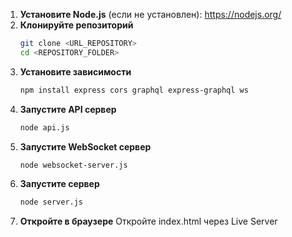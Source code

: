1. **Установите Node.js** (если не установлен): https://nodejs.org/
2. **Клонируйте репозиторий**
   ```sh
   git clone <URL_REPOSITORY>
   cd <REPOSITORY_FOLDER>
   ```
3. **Установите зависимости**
   ```sh
   npm install express cors graphql express-graphql ws
   ```
4. **Запустите API сервер**
   ```sh
   node api.js
   ```
4. **Запустите WebSocket сервер**
   ```sh
   node websocket-server.js
   ```
4. **Запустите сервер**
   ```sh
   node server.js
   ```
5. **Откройте в браузере**
   Откройте index.html через Live Server
